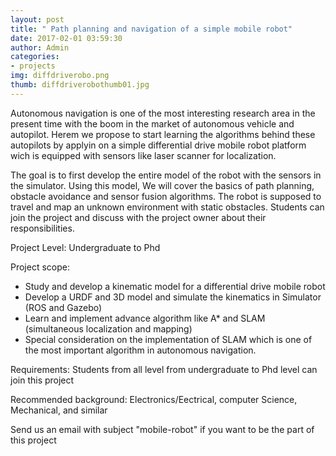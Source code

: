 ```yaml
---
layout: post
title: " Path planning and navigation of a simple mobile robot"
date: 2017-02-01 03:59:30
author: Admin
categories:
- projects
img: diffdriverobo.png
thumb: diffdriverobothumb01.jpg
---
```


Autonomous navigation is one of the most interesting research area in the present time with the boom 
in the market of autonomous vehicle and autopilot. Herem we propose to start learning the algorithms 
behind these autopilots by applyin on a simple differential drive mobile robot platform wich is equipped 
with sensors like laser scanner for localization. 
 <!--more-->
The goal is to first develop the entire model of the robot with the sensors in the simulator. Using this model, We will cover the basics 
of path planning, obstacle avoidance and sensor fusion algorithms. The robot is supposed to travel and map an unknown environment with static obstacles. 
Students can join the project and discuss with the project owner about their responsibilities.



Project Level: Undergraduate to Phd

Project scope:

* Study and develop a kinematic model for a differential drive mobile robot
* Develop a URDF and 3D model and simulate the kinematics in Simulator (ROS and Gazebo)
* Learn and implement advance algorithm like A* and SLAM (simultaneous localization and mapping)
* Special consideration on the implementation of SLAM which is one of the most important algorithm 
  in autonomous navigation.


Requirements:
Students from all level from undergraduate to Phd level can join this project

Recommended background: Electronics/Eectrical, computer Science, Mechanical, and similar

Send us an email with subject "mobile-robot" if you want to be the part of this project


[hampden]: https://github.com/
